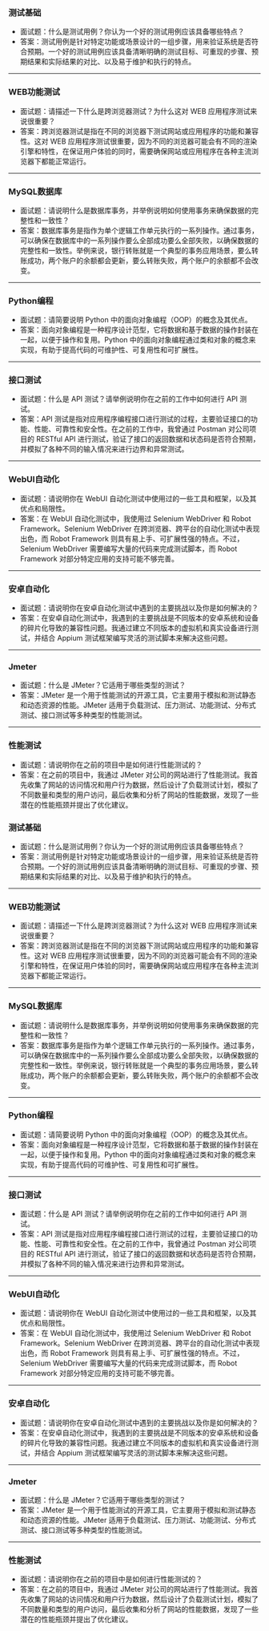 ### 测试基础

- 面试题：什么是测试用例？你认为一个好的测试用例应该具备哪些特点？
- 答案：测试用例是针对特定功能或场景设计的一组步骤，用来验证系统是否符合预期。一个好的测试用例应该具备清晰明确的测试目标、可重现的步骤、预期结果和实际结果的对比、以及易于维护和执行的特点。

---

### WEB功能测试

- 面试题：请描述一下什么是跨浏览器测试？为什么这对 WEB 应用程序测试来说很重要？
- 答案：跨浏览器测试是指在不同的浏览器下测试网站或应用程序的功能和兼容性。这对 WEB 应用程序测试很重要，因为不同的浏览器可能会有不同的渲染引擎和特性，在保证用户体验的同时，需要确保网站或应用程序在各种主流浏览器下都能正常运行。

---

### MySQL数据库

- 面试题：请说明什么是数据库事务，并举例说明如何使用事务来确保数据的完整性和一致性？
- 答案：数据库事务是指作为单个逻辑工作单元执行的一系列操作。通过事务，可以确保在数据库中的一系列操作要么全部成功要么全部失败，以确保数据的完整性和一致性。举例来说，银行转账就是一个典型的事务应用场景，要么转账成功，两个账户的余额都会更新，要么转账失败，两个账户的余额都不会改变。

---

### Python编程

- 面试题：请简要说明 Python 中的面向对象编程（OOP）的概念及其优点。
- 答案：面向对象编程是一种程序设计范型，它将数据和基于数据的操作封装在一起，以便于操作和复用。Python 中的面向对象编程通过类和对象的概念来实现，有助于提高代码的可维护性、可复用性和可扩展性。

---

### 接口测试

- 面试题：什么是 API 测试？请举例说明你在之前的工作中如何进行 API 测试。
- 答案：API 测试是指对应用程序编程接口进行测试的过程，主要验证接口的功能、性能、可靠性和安全性。在之前的工作中，我曾通过 Postman 对公司项目的 RESTful API 进行测试，验证了接口的返回数据和状态码是否符合预期，并模拟了各种不同的输入情况来进行边界和异常测试。

---

### WebUI自动化

- 面试题：请说明你在 WebUI 自动化测试中使用过的一些工具和框架，以及其优点和局限性。
- 答案：在 WebUI 自动化测试中，我使用过 Selenium WebDriver 和 Robot Framework。Selenium WebDriver 在跨浏览器、跨平台的自动化测试中表现出色，而 Robot Framework 则具有易上手、可扩展性强的特点。不过，Selenium WebDriver 需要编写大量的代码来完成测试脚本，而 Robot Framework 对部分特定应用的支持可能不够完善。

---

### 安卓自动化

- 面试题：请说明你在安卓自动化测试中遇到的主要挑战以及你是如何解决的？
- 答案：在安卓自动化测试中，我遇到的主要挑战是不同版本的安卓系统和设备的碎片化导致的兼容性问题。我通过建立不同版本的虚拟机和真实设备进行测试，并结合 Appium 测试框架编写灵活的测试脚本来解决这些问题。

---

### Jmeter

- 面试题：什么是 JMeter？它适用于哪些类型的测试？
- 答案：JMeter 是一个用于性能测试的开源工具，它主要用于模拟和测试静态和动态资源的性能。JMeter 适用于负载测试、压力测试、功能测试、分布式测试、接口测试等多种类型的性能测试。

---

### 性能测试

- 面试题：请说明你在之前的项目中是如何进行性能测试的？
- 答案：在之前的项目中，我通过 JMeter 对公司的网站进行了性能测试。我首先收集了网站的访问情况和用户行为数据，然后设计了负载测试计划，模拟了不同数量和类型的用户访问，最后收集和分析了网站的性能数据，发现了一些潜在的性能瓶颈并提出了优化建议。

### 测试基础

- 面试题：什么是测试用例？你认为一个好的测试用例应该具备哪些特点？
- 答案：测试用例是针对特定功能或场景设计的一组步骤，用来验证系统是否符合预期。一个好的测试用例应该具备清晰明确的测试目标、可重现的步骤、预期结果和实际结果的对比、以及易于维护和执行的特点。

---

### WEB功能测试

- 面试题：请描述一下什么是跨浏览器测试？为什么这对 WEB 应用程序测试来说很重要？
- 答案：跨浏览器测试是指在不同的浏览器下测试网站或应用程序的功能和兼容性。这对 WEB 应用程序测试很重要，因为不同的浏览器可能会有不同的渲染引擎和特性，在保证用户体验的同时，需要确保网站或应用程序在各种主流浏览器下都能正常运行。

---

### MySQL数据库

- 面试题：请说明什么是数据库事务，并举例说明如何使用事务来确保数据的完整性和一致性？
- 答案：数据库事务是指作为单个逻辑工作单元执行的一系列操作。通过事务，可以确保在数据库中的一系列操作要么全部成功要么全部失败，以确保数据的完整性和一致性。举例来说，银行转账就是一个典型的事务应用场景，要么转账成功，两个账户的余额都会更新，要么转账失败，两个账户的余额都不会改变。

---

### Python编程

- 面试题：请简要说明 Python 中的面向对象编程（OOP）的概念及其优点。
- 答案：面向对象编程是一种程序设计范型，它将数据和基于数据的操作封装在一起，以便于操作和复用。Python 中的面向对象编程通过类和对象的概念来实现，有助于提高代码的可维护性、可复用性和可扩展性。

---

### 接口测试

- 面试题：什么是 API 测试？请举例说明你在之前的工作中如何进行 API 测试。
- 答案：API 测试是指对应用程序编程接口进行测试的过程，主要验证接口的功能、性能、可靠性和安全性。在之前的工作中，我曾通过 Postman 对公司项目的 RESTful API 进行测试，验证了接口的返回数据和状态码是否符合预期，并模拟了各种不同的输入情况来进行边界和异常测试。

---

### WebUI自动化

- 面试题：请说明你在 WebUI 自动化测试中使用过的一些工具和框架，以及其优点和局限性。
- 答案：在 WebUI 自动化测试中，我使用过 Selenium WebDriver 和 Robot Framework。Selenium WebDriver 在跨浏览器、跨平台的自动化测试中表现出色，而 Robot Framework 则具有易上手、可扩展性强的特点。不过，Selenium WebDriver 需要编写大量的代码来完成测试脚本，而 Robot Framework 对部分特定应用的支持可能不够完善。

---

### 安卓自动化

- 面试题：请说明你在安卓自动化测试中遇到的主要挑战以及你是如何解决的？
- 答案：在安卓自动化测试中，我遇到的主要挑战是不同版本的安卓系统和设备的碎片化导致的兼容性问题。我通过建立不同版本的虚拟机和真实设备进行测试，并结合 Appium 测试框架编写灵活的测试脚本来解决这些问题。

---

### Jmeter

- 面试题：什么是 JMeter？它适用于哪些类型的测试？
- 答案：JMeter 是一个用于性能测试的开源工具，它主要用于模拟和测试静态和动态资源的性能。JMeter 适用于负载测试、压力测试、功能测试、分布式测试、接口测试等多种类型的性能测试。

---

### 性能测试

- 面试题：请说明你在之前的项目中是如何进行性能测试的？
- 答案：在之前的项目中，我通过 JMeter 对公司的网站进行了性能测试。我首先收集了网站的访问情况和用户行为数据，然后设计了负载测试计划，模拟了不同数量和类型的用户访问，最后收集和分析了网站的性能数据，发现了一些潜在的性能瓶颈并提出了优化建议。
